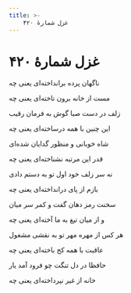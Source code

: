 ```yaml
---
title: >-
    غزل شمارهٔ ۴۲۰
---
```

# غزل شمارهٔ ۴۲۰

<div class="b" id="bn1"><div class="m1"><p>ناگهان پرده برانداخته‌ای یعنی چه</p></div>
<div class="m2"><p>مست از خانه برون تاخته‌ای یعنی چه</p></div></div>
<div class="b" id="bn2"><div class="m1"><p>زلف در دست صبا گوش به فرمان رقیب</p></div>
<div class="m2"><p>این چنین با همه درساخته‌ای یعنی چه</p></div></div>
<div class="b" id="bn3"><div class="m1"><p>شاه خوبانی و منظور گدایان شده‌ای</p></div>
<div class="m2"><p>قدر این مرتبه نشناخته‌ای یعنی چه</p></div></div>
<div class="b" id="bn4"><div class="m1"><p>نه سر زلف خود اول تو به دستم دادی</p></div>
<div class="m2"><p>بازم از پای درانداخته‌ای یعنی چه</p></div></div>
<div class="b" id="bn5"><div class="m1"><p>سخنت رمز دهان گفت و کمر سر میان</p></div>
<div class="m2"><p>و از میان تیغ به ما آخته‌ای یعنی چه</p></div></div>
<div class="b" id="bn6"><div class="m1"><p>هر کس از مهره مهر تو به نقشی مشغول</p></div>
<div class="m2"><p>عاقبت با همه کج باخته‌ای یعنی چه</p></div></div>
<div class="b" id="bn7"><div class="m1"><p>حافظا در دل تنگت چو فرود آمد یار</p></div>
<div class="m2"><p>خانه از غیر نپرداخته‌ای یعنی چه</p></div></div>